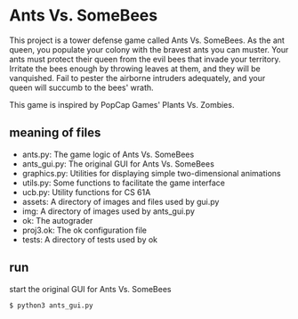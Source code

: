# Ants Vs. SomeBees
This project is a tower defense game called Ants Vs. SomeBees. As the ant queen, you populate your colony with the bravest ants you can muster. Your ants must protect their queen from the evil bees that invade your territory. Irritate the bees enough by throwing leaves at them, and they will be vanquished. Fail to pester the airborne intruders adequately, and your queen will succumb to the bees' wrath.

This game is inspired by PopCap Games' Plants Vs. Zombies.

## meaning of files
- ants.py: The game logic of Ants Vs. SomeBees
- ants_gui.py: The original GUI for Ants Vs. SomeBees
- graphics.py: Utilities for displaying simple two-dimensional animations
- utils.py: Some functions to facilitate the game interface
- ucb.py: Utility functions for CS 61A
- assets: A directory of images and files used by gui.py
- img: A directory of images used by ants_gui.py
- ok: The autograder
- proj3.ok: The ok configuration file
- tests: A directory of tests used by ok


## run 

start the original GUI for Ants Vs. SomeBees
```bash
$ python3 ants_gui.py 
```
